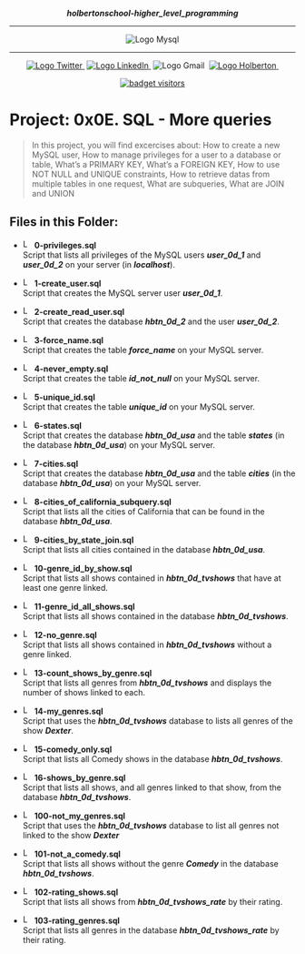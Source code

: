 <div align=center>

***holbertonschool-higher_level_programming***
<hr />
 <img src="https://raw.githubusercontent.com/jepez90/jepez90.github.io/master/img/Readme_media/banner_mysql.svg" alt="Logo Mysql" style="max-width:80%;">
 <hr />
<a href="https://twitter.com/Jepez90"><img src="https://img.shields.io/twitter/url?label=%40Jepez90&style=social&url=https%3A%2F%2Ftwitter.com%2FJepez90" alt="Logo Twitter">&nbsp;</a>
<a href="https://www.linkedin.com/in/jepez90/"><img src="https://img.shields.io/badge/jepez90-%230077B5.svg?&logo=linkedin&logoColor=white" alt="Logo LinkedIn">&nbsp;</a>
<img src="https://img.shields.io/badge/jepez90-white?style=flat&logo=gmail" alt="Logo Gmail">&nbsp;
<a href="https://twitter.com/HolbertonCOL"><img src="https://img.shields.io/badge/Holberton_School-red" alt="Logo Holberton">&nbsp;</a>

<a href="https://github.com/jepez90"><img src="https://visitor-badge.glitch.me/badge?page_id=jepez90.HigherLevelProgram.0x0E&" alt="badget visitors"></a>
</div>

# Project: 0x0E. SQL - More queries

> In this project, you will find excercises about: How to create a new MySQL user, How to manage privileges for a user to a database or table, What’s a PRIMARY KEY, What’s a FOREIGN KEY, How to use NOT NULL and UNIQUE constraints, How to retrieve datas from multiple tables in one request, What are subqueries, What are JOIN and UNION



## Files in this Folder:


* <img src="https://raw.githubusercontent.com/jepez90/jepez90.github.io/master/img/Readme_media/logo_code_file.svg" alt="Logo Code" height="16"> **0-privileges.sql**<br />
Script that lists all privileges of the MySQL users ***user_0d_1*** and ***user_0d_2*** on your server (in ***localhost***).

* <img src="https://raw.githubusercontent.com/jepez90/jepez90.github.io/master/img/Readme_media/logo_code_file.svg" alt="Logo Code" height="16"> **1-create_user.sql**<br />
Script that creates the MySQL server user ***user_0d_1***.

* <img src="https://raw.githubusercontent.com/jepez90/jepez90.github.io/master/img/Readme_media/logo_code_file.svg" alt="Logo Code" height="16"> **2-create_read_user.sql**<br />
Script that creates the database ***hbtn_0d_2*** and the user ***user_0d_2***.

* <img src="https://raw.githubusercontent.com/jepez90/jepez90.github.io/master/img/Readme_media/logo_code_file.svg" alt="Logo Code" height="16"> **3-force_name.sql**<br />
Script that creates the table ***force_name*** on your MySQL server.

* <img src="https://raw.githubusercontent.com/jepez90/jepez90.github.io/master/img/Readme_media/logo_code_file.svg" alt="Logo Code" height="16"> **4-never_empty.sql**<br />
Script that creates the table ***id_not_null*** on your MySQL server.

* <img src="https://raw.githubusercontent.com/jepez90/jepez90.github.io/master/img/Readme_media/logo_code_file.svg" alt="Logo Code" height="16"> **5-unique_id.sql**<br />
Script that creates the table ***unique_id*** on your MySQL server.

* <img src="https://raw.githubusercontent.com/jepez90/jepez90.github.io/master/img/Readme_media/logo_code_file.svg" alt="Logo Code" height="16"> **6-states.sql**<br />
Script that creates the database ***hbtn_0d_usa*** and the table ***states*** (in the database ***hbtn_0d_usa***) on your MySQL server.

* <img src="https://raw.githubusercontent.com/jepez90/jepez90.github.io/master/img/Readme_media/logo_code_file.svg" alt="Logo Code" height="16"> **7-cities.sql**<br />
Script that creates the database ***hbtn_0d_usa*** and the table ***cities*** (in the database ***hbtn_0d_usa***) on your MySQL server.

* <img src="https://raw.githubusercontent.com/jepez90/jepez90.github.io/master/img/Readme_media/logo_code_file.svg" alt="Logo Code" height="16"> **8-cities_of_california_subquery.sql**<br />
Script that lists all the cities of California that can be found in the database ***hbtn_0d_usa***.

* <img src="https://raw.githubusercontent.com/jepez90/jepez90.github.io/master/img/Readme_media/logo_code_file.svg" alt="Logo Code" height="16"> **9-cities_by_state_join.sql**<br />
Script that lists all cities contained in the database ***hbtn_0d_usa***.

* <img src="https://raw.githubusercontent.com/jepez90/jepez90.github.io/master/img/Readme_media/logo_code_file.svg" alt="Logo Code" height="16"> **10-genre_id_by_show.sql**<br />
Script that lists all shows contained in ***hbtn_0d_tvshows*** that have at least one genre linked.

* <img src="https://raw.githubusercontent.com/jepez90/jepez90.github.io/master/img/Readme_media/logo_code_file.svg" alt="Logo Code" height="16"> **11-genre_id_all_shows.sql**<br />
Script that lists all shows contained in the database ***hbtn_0d_tvshows***.

* <img src="https://raw.githubusercontent.com/jepez90/jepez90.github.io/master/img/Readme_media/logo_code_file.svg" alt="Logo Code" height="16"> **12-no_genre.sql**<br />
Script that lists all shows contained in ***hbtn_0d_tvshows*** without a genre linked.

* <img src="https://raw.githubusercontent.com/jepez90/jepez90.github.io/master/img/Readme_media/logo_code_file.svg" alt="Logo Code" height="16"> **13-count_shows_by_genre.sql**<br />
Script that lists all genres from ***hbtn_0d_tvshows*** and displays the number of shows linked to each.

* <img src="https://raw.githubusercontent.com/jepez90/jepez90.github.io/master/img/Readme_media/logo_code_file.svg" alt="Logo Code" height="16"> **14-my_genres.sql**<br />
Script that uses the ***hbtn_0d_tvshows*** database to lists all genres of the show ***Dexter***.

* <img src="https://raw.githubusercontent.com/jepez90/jepez90.github.io/master/img/Readme_media/logo_code_file.svg" alt="Logo Code" height="16"> **15-comedy_only.sql**<br />
Script that lists all Comedy shows in the database ***hbtn_0d_tvshows***.

* <img src="https://raw.githubusercontent.com/jepez90/jepez90.github.io/master/img/Readme_media/logo_code_file.svg" alt="Logo Code" height="16"> **16-shows_by_genre.sql**<br />
Script that lists all shows, and all genres linked to that show, from the database ***hbtn_0d_tvshows***.

* <img src="https://raw.githubusercontent.com/jepez90/jepez90.github.io/master/img/Readme_media/logo_code_file.svg" alt="Logo Code" height="16"> **100-not_my_genres.sql**<br />
Script that uses the ***hbtn_0d_tvshows*** database to list all genres not linked to the show ***Dexter***

* <img src="https://raw.githubusercontent.com/jepez90/jepez90.github.io/master/img/Readme_media/logo_code_file.svg" alt="Logo Code" height="16"> **101-not_a_comedy.sql**<br />
Script that lists all shows without the genre ***Comedy*** in the database ***hbtn_0d_tvshows***.

* <img src="https://raw.githubusercontent.com/jepez90/jepez90.github.io/master/img/Readme_media/logo_code_file.svg" alt="Logo Code" height="16"> **102-rating_shows.sql**<br />
Script that lists all shows from ***hbtn_0d_tvshows_rate*** by their rating.

* <img src="https://raw.githubusercontent.com/jepez90/jepez90.github.io/master/img/Readme_media/logo_code_file.svg" alt="Logo Code" height="16"> **103-rating_genres.sql**<br />
Script that lists all genres in the database ***hbtn_0d_tvshows_rate*** by their rating.

